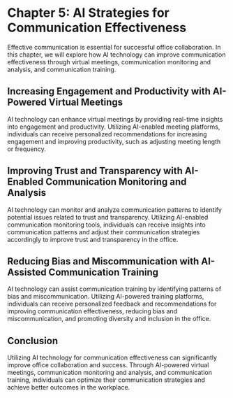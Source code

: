 Chapter 5: AI Strategies for Communication Effectiveness
========================================================

Effective communication is essential for successful office collaboration. In this chapter, we will explore how AI technology can improve communication effectiveness through virtual meetings, communication monitoring and analysis, and communication training.

Increasing Engagement and Productivity with AI-Powered Virtual Meetings
-----------------------------------------------------------------------

AI technology can enhance virtual meetings by providing real-time insights into engagement and productivity. Utilizing AI-enabled meeting platforms, individuals can receive personalized recommendations for increasing engagement and improving productivity, such as adjusting meeting length or frequency.

Improving Trust and Transparency with AI-Enabled Communication Monitoring and Analysis
--------------------------------------------------------------------------------------

AI technology can monitor and analyze communication patterns to identify potential issues related to trust and transparency. Utilizing AI-enabled communication monitoring tools, individuals can receive insights into communication patterns and adjust their communication strategies accordingly to improve trust and transparency in the office.

Reducing Bias and Miscommunication with AI-Assisted Communication Training
--------------------------------------------------------------------------

AI technology can assist communication training by identifying patterns of bias and miscommunication. Utilizing AI-powered training platforms, individuals can receive personalized feedback and recommendations for improving communication effectiveness, reducing bias and miscommunication, and promoting diversity and inclusion in the office.

Conclusion
----------

Utilizing AI technology for communication effectiveness can significantly improve office collaboration and success. Through AI-powered virtual meetings, communication monitoring and analysis, and communication training, individuals can optimize their communication strategies and achieve better outcomes in the workplace.
